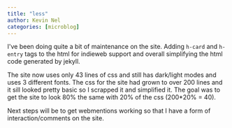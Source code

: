 ```yaml
---
title: "less"
author: Kevin Nel
categories: [microblog]
---
```


I've been doing quite a bit of maintenance on the site.
Adding ``h-card`` and ``h-entry`` tags to the html for indieweb support and overall simplifying the html code generated by jekyll.

The site now uses only 43 lines of css and still has dark/light modes and uses 3 different fonts.
The css for the site had grown to over 200 lines and it sill looked pretty basic so I scrapped it and simplified it.
The goal was to get the site to look 80% the same with 20% of the css (200*20% = 40).

Next steps will be to get webmentions working so that I have a form of interaction/comments on the site.
